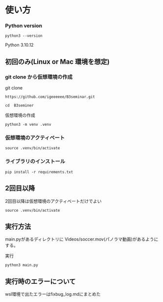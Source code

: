 # 使い方

### Python version
```
python3 --version
```
Python 3.10.12

## 初回のみ(Linux or Mac 環境を想定)

### git clone から仮想環境の作成
git clone 
``` 
https://github.com/igeeeeee/B3seminar.git
```
```
cd  B3seminer
```
仮想環境の作成

```
python3 -m venv .venv
```
### 仮想環境のアクティベート
```
source .venv/bin/activate
```

### ライブラリのインストール
```
pip install -r requirements.txt
```


## 2回目以降
2回目以降は仮想環境のアクティベートだけでよい
```
source .venv/bin/activate
```

## 実行方法
main.pyがあるディレクトリに
Videos/soccer.mov(パノラマ動画)があるようにする。


実行
```
python3 main.py
```


## 実行時のエラーについて
wsl環境で出たエラーはfixbug_log.mdにまとめた
